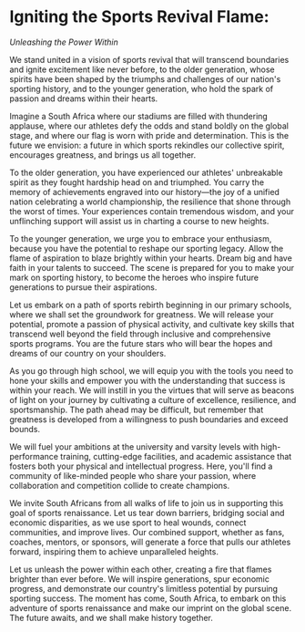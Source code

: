 # Igniting the Sports Revival Flame:

_Unleashing the Power Within_

We stand united in a vision of sports revival that will transcend boundaries and ignite excitement like never before, to the older generation, whose spirits have been shaped by the triumphs and challenges of our nation's sporting history, and to the younger generation, who hold the spark of passion and dreams within their hearts.

Imagine a South Africa where our stadiums are filled with thundering applause, where our athletes defy the odds and stand boldly on the global stage, and where our flag is worn with pride and determination. This is the future we envision: a future in which sports rekindles our collective spirit, encourages greatness, and brings us all together.

To the older generation, you have experienced our athletes' unbreakable spirit as they fought hardship head on and triumphed. You carry the memory of achievements engraved into our history—the joy of a unified nation celebrating a world championship, the resilience that shone through the worst of times. Your experiences contain tremendous wisdom, and your unflinching support will assist us in charting a course to new heights.

To the younger generation, we urge you to embrace your enthusiasm, because you have the potential to reshape our sporting legacy. Allow the flame of aspiration to blaze brightly within your hearts. Dream big and have faith in your talents to succeed. The scene is prepared for you to make your mark on sporting history, to become the heroes who inspire future generations to pursue their aspirations.

Let us embark on a path of sports rebirth beginning in our primary schools, where we shall set the groundwork for greatness. We will release your potential, promote a passion of physical activity, and cultivate key skills that transcend well beyond the field through inclusive and comprehensive sports programs. You are the future stars who will bear the hopes and dreams of our country on your shoulders.

As you go through high school, we will equip you with the tools you need to hone your skills and empower you with the understanding that success is within your reach. We will instill in you the virtues that will serve as beacons of light on your journey by cultivating a culture of excellence, resilience, and sportsmanship. The path ahead may be difficult, but remember that greatness is developed from a willingness to push boundaries and exceed bounds.

We will fuel your ambitions at the university and varsity levels with high-performance training, cutting-edge facilities, and academic assistance that fosters both your physical and intellectual progress. Here, you'll find a community of like-minded people who share your passion, where collaboration and competition collide to create champions.

We invite South Africans from all walks of life to join us in supporting this goal of sports renaissance. Let us tear down barriers, bridging social and economic disparities, as we use sport to heal wounds, connect communities, and improve lives. Our combined support, whether as fans, coaches, mentors, or sponsors, will generate a force that pulls our athletes forward, inspiring them to achieve unparalleled heights.

Let us unleash the power within each other, creating a fire that flames brighter than ever before. We will inspire generations, spur economic progress, and demonstrate our country's limitless potential by pursuing sporting success. The moment has come, South Africa, to embark on this adventure of sports renaissance and make our imprint on the global scene. The future awaits, and we shall make history together.
